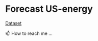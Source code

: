 # Forecast US-energy

[Dataset](https://www.kaggle.com/datasets/anshbisarya/us-energy)

📫 How to reach me ...
